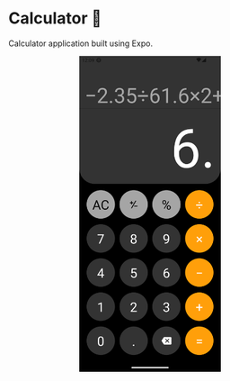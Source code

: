 # Calculator 🔢

Calculator application built using Expo.
<p align="center">

<img src='https://raw.githubusercontent.com/enypy/ReadMeAssetsVault/main/Calculator/preview.png' width='50%' />

</p>
